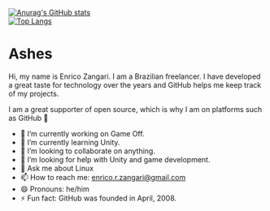 [![Anurag's GitHub stats](https://github-readme-stats.vercel.app/api?username=ashe-not&theme=onedark)](https://github.com/anuraghazra/github-readme-stats)<br>
[![Top Langs](https://github-readme-stats.vercel.app/api/top-langs/?username=ashe-not&layout=compact)](https://github.com/anuraghazra/github-readme-stats)

# Ashes

Hi, my name is Enrico Zangari. I am a Brazilian freelancer. I have developed a great taste for technology over the years and GitHub helps me keep track of my projects.

I am a great supporter of open source, which is why I am on platforms such as GitHub 🥳</p>

- 🔭 I’m currently working on Game Off.
- 🌱 I’m currently learning Unity.
- 👯 I’m looking to collaborate on anything.
- 🤔 I’m looking for help with Unity and game development.
- 💬 Ask me about Linux
- 📫 How to reach me: enrico.r.zangari@gmail.com
- 😄 Pronouns: he/him
- ⚡ Fun fact: GitHub was founded in April, 2008.


